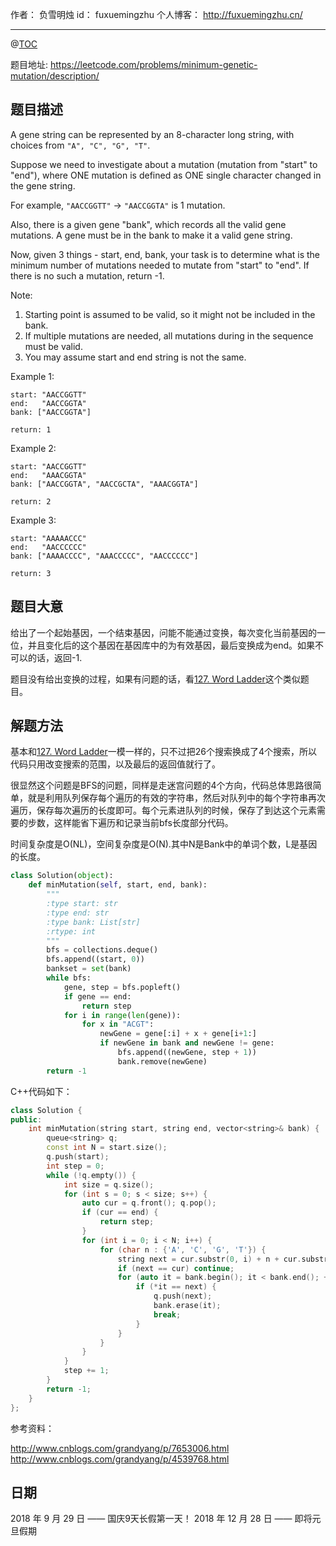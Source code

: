 
作者： 负雪明烛
id：	fuxuemingzhu
个人博客：	http://fuxuemingzhu.cn/

---
@[TOC](目录)

题目地址: https://leetcode.com/problems/minimum-genetic-mutation/description/

## 题目描述

A gene string can be represented by an 8-character long string, with choices from ``"A", "C", "G", "T"``.

Suppose we need to investigate about a mutation (mutation from "start" to "end"), where ONE mutation is defined as ONE single character changed in the gene string.

For example, ``"AACCGGTT"`` -> ``"AACCGGTA"`` is 1 mutation.

Also, there is a given gene "bank", which records all the valid gene mutations. A gene must be in the bank to make it a valid gene string.

Now, given 3 things - start, end, bank, your task is to determine what is the minimum number of mutations needed to mutate from "start" to "end". If there is no such a mutation, return -1.

Note:

1. Starting point is assumed to be valid, so it might not be included in the bank.
1. If multiple mutations are needed, all mutations during in the sequence must be valid.
1. You may assume start and end string is not the same.
 
    
Example 1:
    
    start: "AACCGGTT"
    end:   "AACCGGTA"
    bank: ["AACCGGTA"]
    
    return: 1
    
Example 2:
    
    start: "AACCGGTT"
    end:   "AAACGGTA"
    bank: ["AACCGGTA", "AACCGCTA", "AAACGGTA"]
    
    return: 2
 
Example 3:
    
    start: "AAAAACCC"
    end:   "AACCCCCC"
    bank: ["AAAACCCC", "AAACCCCC", "AACCCCCC"]
    
    return: 3

## 题目大意

给出了一个起始基因，一个结束基因，问能不能通过变换，每次变化当前基因的一位，并且变化后的这个基因在基因库中的为有效基因，最后变换成为end。如果不可以的话，返回-1.

题目没有给出变换的过程，如果有问题的话，看[127. Word Ladder][1]这个类似题目。

## 解题方法

基本和[127. Word Ladder][1]一模一样的，只不过把26个搜索换成了4个搜索，所以代码只用改变搜索的范围，以及最后的返回值就行了。

很显然这个问题是BFS的问题，同样是走迷宫问题的4个方向，代码总体思路很简单，就是利用队列保存每个遍历的有效的字符串，然后对队列中的每个字符串再次遍历，保存每次遍历的长度即可。每个元素进队列的时候，保存了到达这个元素需要的步数，这样能省下遍历和记录当前bfs长度部分代码。

时间复杂度是O(NL)，空间复杂度是O(N).其中N是Bank中的单词个数，L是基因的长度。

```python
class Solution(object):
    def minMutation(self, start, end, bank):
        """
        :type start: str
        :type end: str
        :type bank: List[str]
        :rtype: int
        """
        bfs = collections.deque()
        bfs.append((start, 0))
        bankset = set(bank)
        while bfs:
            gene, step = bfs.popleft()
            if gene == end:
                return step
            for i in range(len(gene)):
                for x in "ACGT":
                    newGene = gene[:i] + x + gene[i+1:]
                    if newGene in bank and newGene != gene:
                        bfs.append((newGene, step + 1))
                        bank.remove(newGene)
        return -1
```

C++代码如下：

```cpp
class Solution {
public:
    int minMutation(string start, string end, vector<string>& bank) {
        queue<string> q;
        const int N = start.size();
        q.push(start);
        int step = 0;
        while (!q.empty()) {
            int size = q.size();
            for (int s = 0; s < size; s++) {
                auto cur = q.front(); q.pop();
                if (cur == end) {
                    return step;
                }
                for (int i = 0; i < N; i++) {
                    for (char n : {'A', 'C', 'G', 'T'}) {
                        string next = cur.substr(0, i) + n + cur.substr(i + 1);
                        if (next == cur) continue;
                        for (auto it = bank.begin(); it < bank.end(); ++it) {
                            if (*it == next) {
                                q.push(next);
                                bank.erase(it);
                                break;
                            }
                        }
                    }
                }
            }
            step += 1;
        }
        return -1;
    }
};
```

参考资料：

http://www.cnblogs.com/grandyang/p/7653006.html
http://www.cnblogs.com/grandyang/p/4539768.html

## 日期

2018 年 9 月 29 日 —— 国庆9天长假第一天！
2018 年 12 月 28 日 —— 即将元旦假期

  [1]: https://blog.csdn.net/fuxuemingzhu/article/details/82903681
